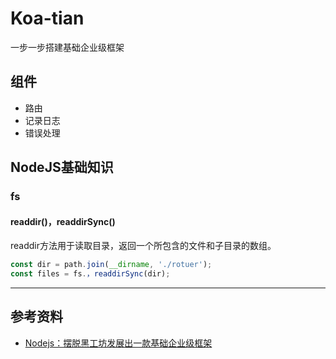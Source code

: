 # Koa-tian

一步一步搭建基础企业级框架

## 组件

- 路由
- 记录日志
- 错误处理

## NodeJS基础知识

### fs

#### readdir()，readdirSync()

readdir方法用于读取目录，返回一个所包含的文件和子目录的数组。

```javascript
const dir = path.join(__dirname, './rotuer');
const files = fs.，readdirSync(dir);
```

-----------------------

## 参考资料

- [Nodejs：摆脱黑工坊发展出一款基础企业级框架](https://zhuanlan.zhihu.com/p/33143058)